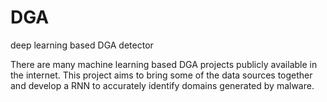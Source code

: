 # DGA
deep learning based DGA detector 


There are many machine learning based DGA projects publicly available in the internet. This project aims to bring some of the data sources together and develop a RNN to accurately identify domains generated by malware. 

